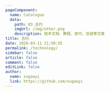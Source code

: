 ```yaml
---
pageComponent:
  name: Catalogue
  data:
    path: 03.合约
    imgUrl: /img/other.png
    description: 技术文档、教程、技巧、总结等文章
title: 合约
date: 2020-03-11 21:50:55
permalink: /technology/
sidebar: false
article: false
comment: false
editLink: false
author:
  name: xugaoyi
  link: https://github.com/xugaoyi
---
```

